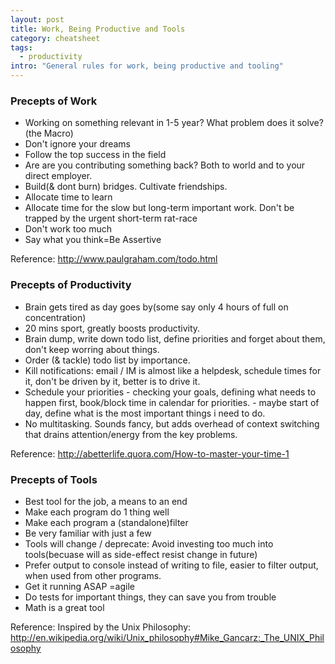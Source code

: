 ```yaml
---
layout: post
title: Work, Being Productive and Tools
category: cheatsheet
tags:
  - productivity  
intro: "General rules for work, being productive and tooling"
---
```


### Precepts of Work

  - Working on something relevant in 1-5 year? What problem does it solve?(the Macro)
  - Don't ignore your dreams
  - Follow the top success in the field
  - Are are you contributing something back? Both to world and to your direct employer.
  - Build(& dont burn) bridges. Cultivate friendships.
  - Allocate time to learn
  - Allocate time for the slow but long-term important work. Don't be trapped by the urgent short-term rat-race
  - Don't work too much
  - Say what you think=Be Assertive

Reference: http://www.paulgraham.com/todo.html

### Precepts of Productivity

  - Brain gets tired as day goes by(some say only 4 hours of full on concentration)
  - 20 mins sport, greatly boosts productivity.
  - Brain dump, write down todo list, define priorities and forget about them, don't keep worring about things.
  - Order (& tackle) todo list by importance.
  - Kill notifications: email / IM is almost like a helpdesk, schedule times for it, don't be driven by it, better is to drive it.
  - Schedule your priorities - checking your goals, defining what needs to happen first, book/block time in calendar for priorities. - maybe start of day, define what is the most important things i need to do.
  - No multitasking. Sounds fancy, but adds overhead of context switching that drains attention/energy from the key problems.
 
Reference: http://abetterlife.quora.com/How-to-master-your-time-1

### Precepts of Tools
  - Best tool for the job, a means to an end
  - Make each program do 1 thing well
  - Make each program a (standalone)filter    
  - Be very familiar with just a few
  - Tools will change / deprecate: Avoid investing too much into tools(becuase will as side-effect resist change in future)
  - Prefer output to console instead of writing to file, easier to filter output, when used from other programs.
  - Get it running ASAP =agile
  - Do tests for important things, they can save you from trouble
  - Math is a great tool

Reference: Inspired by the Unix Philosophy: http://en.wikipedia.org/wiki/Unix_philosophy#Mike_Gancarz:_The_UNIX_Philosophy


